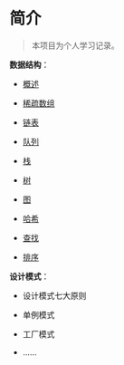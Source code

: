# 简介

> 本项目为个人学习记录。

**数据结构**：

- [概述](https://github.com/xiaoxiaoshou/simple-dataStructure/blob/master/%E6%95%B0%E6%8D%AE%E7%BB%93%E6%9E%84/1.%E6%A6%82%E8%BF%B0.md)

- [稀疏数组](https://github.com/xiaoxiaoshou/simple-dataStructure/blob/master/%E6%95%B0%E6%8D%AE%E7%BB%93%E6%9E%84/2.%E7%A8%80%E7%96%8F%E6%95%B0%E7%BB%84.md)

- [链表](https://github.com/xiaoxiaoshou/simple-dataStructure/blob/master/%E6%95%B0%E6%8D%AE%E7%BB%93%E6%9E%84/4.%E9%93%BE%E8%A1%A8.md)

- [队列](https://github.com/xiaoxiaoshou/simple-dataStructure/blob/master/%E6%95%B0%E6%8D%AE%E7%BB%93%E6%9E%84/3.%E9%98%9F%E5%88%97.md)

- [栈](https://github.com/xiaoxiaoshou/simple-dataStructure/blob/master/%E6%95%B0%E6%8D%AE%E7%BB%93%E6%9E%84/5.%E6%A0%88.md)

- [树](https://github.com/xiaoxiaoshou/simple-dataStructure/blob/master/%E6%95%B0%E6%8D%AE%E7%BB%93%E6%9E%84/6.%E6%A0%91.md)

- [图](https://github.com/xiaoxiaoshou/simple-dataStructure/blob/master/%E6%95%B0%E6%8D%AE%E7%BB%93%E6%9E%84/7.%E5%9B%BE.md)

- [哈希](https://github.com/xiaoxiaoshou/simple-dataStructure/blob/master/%E6%95%B0%E6%8D%AE%E7%BB%93%E6%9E%84/7.%E5%9B%BE.md)

- [查找](https://github.com/xiaoxiaoshou/simple-dataStructure/blob/master/%E6%95%B0%E6%8D%AE%E7%BB%93%E6%9E%84/9.%E6%9F%A5%E6%89%BE.md)

- [排序](https://github.com/xiaoxiaoshou/simple-dataStructure/blob/master/%E6%95%B0%E6%8D%AE%E7%BB%93%E6%9E%84/10.%E6%8E%92%E5%BA%8F.md)

  



**设计模式**：

- 设计模式七大原则

- 单例模式
- 工厂模式
- ......